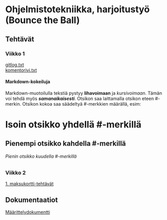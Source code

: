 # Ohjelmistotekniikka, harjoitustyö (Bounce the Ball)
## Tehtävät
### Viikko 1  
[gitlog.txt](https://github.com/Na-na13/Bounce-the-Ball/blob/master/laskarit/viikko1/gitlog.txt)  
[komentorivi.txt](https://github.com/Na-na13/Bounce-the-Ball/blob/master/laskarit/viikko1/komentorivi.txt)  
#### Markdown-kokeiluja
Markdown-muotoilulla tekstiä pystyy **lihavoimaan** ja *kursivoimaan*. Tämän voi tehdä myös ***samanaikaisesti***. Otsikon saa laittamalla otsikon eteen #-merkin. Otsikon kokoa saa säädeltyä #-merkkien määrällä, esim:  
# Isoin otsikko yhdellä #-merkillä
## Pienempi otsikko kahdella #-merkillä
###### Pienin otsikko kuudella #-merkillä
  
### Viikko 2
[1. maksukortti-tehtävät](https://github.com/Na-na13/Bounce-the-Ball/tree/master/laskarit/viikko2/maksukortti)
  
  
    
## Dokumentaatiot  
[Määrittelydokumentti](https://github.com/Na-na13/Bounce-the-Ball/blob/master/dokumentaatiot/maarittelydokumentti.md)
